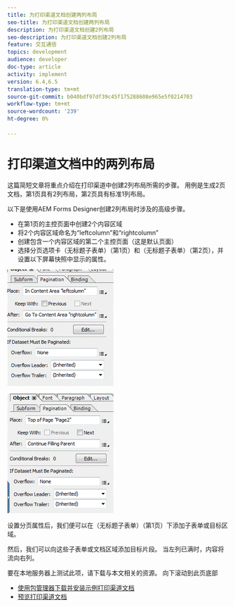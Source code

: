 ```yaml
---
title: 为打印渠道文档创建两列布局
seo-title: 为打印渠道文档创建两列布局
description: 为打印渠道文档创建2列布局
seo-description: 为打印渠道文档创建2列布局
feature: 交互通信
topics: development
audience: developer
doc-type: article
activity: implement
version: 6.4,6.5
translation-type: tm+mt
source-git-commit: b040bdf97df39c45f175288608e965e5f0214703
workflow-type: tm+mt
source-wordcount: '239'
ht-degree: 0%

---
```



# 打印渠道文档中的两列布局

这篇简短文章将重点介绍在打印渠道中创建2列布局所需的步骤。 用例是生成2页文档，第1页具有2列布局，第2页具有标准1列布局。

以下是使用AEM Forms Designer创建2列布局时涉及的高级步骤。

* 在第1页的主控页面中创建2个内容区域
* 将2个内容区域命名为“leftcolumn”和“rightcolumn”
* 创建包含一个内容区域的第二个主控页面（这是默认页面）
* 选择分页选项卡（无标题子表单）（第1页）和（无标题子表单）（第2页），并设置以下屏幕快照中显示的属性。

![page1](assets/untitledsubform_paginationproperties.gif)

![page2](assets/untitled_subformpage2.gif)

设置分页属性后，我们便可以在（无标题子表单）（第1页）下添加子表单或目标区域。

然后，我们可以向这些子表单或文档区域添加目标片段。 当左列已满时，内容将流向右列。

要在本地服务器上测试此项，请下载与本文相关的资源。 向下滚动到此页底部

* [使用包管理器下载并安装示例打印渠道文档](assets/print-channel-with-two-column-layout.zip)
* [预览打印渠道文档](http://localhost:4502/content/dam/formsanddocuments/2columnlayout/jcr:content?channel=print&amp;mode=preview&amp;dataRef=service%3A%2F%2FFnDTestData&amp;wcmmode=disabled)
